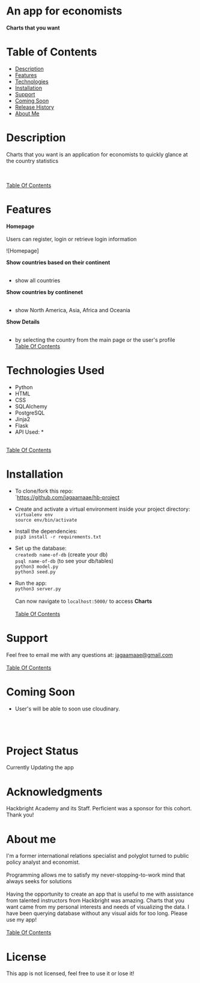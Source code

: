 

# An app for economists
<strong> Charts that you want</strong><br>

# <a name="table-contents">
# Table of Contents
* [Description](#description)
* [Features](#features)
* [Technologies](#tech)
* [Installation](#install)
* [Support](#support)
* [Coming Soon](#comming-soon)
* [Release History](#release-history)
* [About Me](#about-me)


# <a name="description">
# Description

Charts that you want is an application for economists to quickly glance at the country statistics
 
</a><br><br>
[Table Of Contents](#table-contents)

# <a name="feautures">
# Features

**Homepage** <br><br>
Users can register, login or retrieve login information


![Homepage] 

**Show countries based on their continent** <br><br>
* show all countries



**Show countries by continenet** <br><br>
* show North America, Asia, Africa and Oceania

**Show Details** <br><br>

* by selecting the country from the main page or the user's profile
</a><br>
[Table Of Contents](#table-contents)


# <a name="tech">
# Technologies Used
* Python
* HTML
* CSS
* SQLAlchemy
* PostgreSQL
* Jinja2
* Flask
* API Used:
    * 

</a><br>
[Table Of Contents](#table-contents)

# <a name="install">
# Installation
   * To clone/fork this repo: <br>
    `https://github.com/jagaamaae/hb-project
* Create and activate a virtual environment inside your project directory: <br>
        `virtualenv env` <br>
        `source env/bin/activate`
* Install the dependencies: <br>
        `pip3 install -r requirements.txt`

* Set up the database: <br>
        `createdb name-of-db` (create your db)<br>
        `psql name-of-db` (to see your db/tables) <br>
        `python3 model.py` <br>
        `python3 seed.py`
* Run the app: <br>
        `python3 server.py`
        <br><br>
Can now navigate to `localhost:5000/` to access <strong>Charts</strong>
</a><br><br>
[Table Of Contents](#table-contents)


# <a name="support"> 
# Support
Feel free to email me with any questions at: jagaamaae@gmail.com 
</a><br><br>
[Table Of Contents](#table-contents)

# <a name="coming-soon">
# Coming Soon
* User's will be able to soon use cloudinary.

</a><br><br>

# Project Status
Currently Updating the app

# Acknowledgments
Hackbright Academy and its Staff. Perficient was a sponsor for this cohort. Thank you!

# About me
I'm a former international relations specialist and polyglot turned to public policy analyst and economist. 
 <br><br>
Programming allows me to satisfy my never-stopping-to-work mind that always seeks for solutions<br><br>
Having the opportunity to create an app that is useful to me with assistance from talented instructors from Hackbright was amazing. Charts that you want came from my personal interests and needs of visualizing the data. I have been querying database without any visual aids for too long. Please use my app!  </a> <br><br>
[Table Of Contents](#table-contents)

# License

This app is not licensed, feel free to use it or lose it!